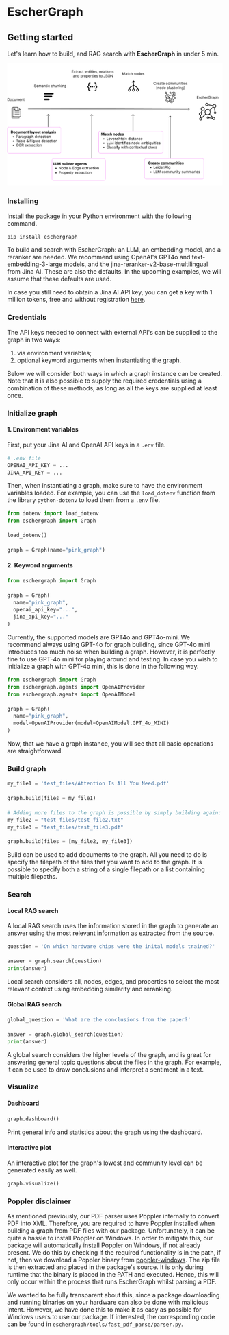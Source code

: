 # EscherGraph
## Getting started

Let's learn how to build, and RAG search with **EscherGraph** in under 5 min.

![EscherGraph](docs/docs/explained-eschergraph/img/Eschergraph.png)

### Installing
Install the package in your Python environment with the following command.

```bash
pip install eschergraph
```

To build and search with EscherGraph: an LLM, an embedding model, and a reranker are needed. We recommend using OpenAI's GPT4o and text-embedding-3-large models, and the jina-reranker-v2-base-multilingual from Jina AI. These are also the defaults.
In the upcoming examples, we will assume that these defaults are used.

In case you still need to obtain a Jina AI API key, you can get a key with 1 million tokens, free and without registration [here](https://jina.ai/).

### Credentials
The API keys needed to connect with external API's can be supplied to the graph in two ways:
1. via environment variables;
2. optional keyword arguments when instantiating the graph.

Below we will consider both ways in which a graph instance can be created. Note that it is also possible to supply the required credentials using a combination of these methods, as long as all the keys are supplied at least once.

### Initialize graph
#### 1. Environment variables
First, put your Jina AI and OpenAI API keys in a `.env` file.

```python
# .env file
OPENAI_API_KEY = ... 
JINA_API_KEY = ...
```

Then, when instantiating a graph, make sure to have the environment variables loaded.
For example, you can use the `load_dotenv` function from the library `python-dotenv` to load them
from a `.env` file.
```python
from dotenv import load_dotenv
from eschergraph import Graph

load_dotenv()

graph = Graph(name="pink_graph")
```

#### 2. Keyword arguments
```python
from eschergraph import Graph

graph = Graph(
  name="pink_graph",
  openai_api_key="...",
  jina_api_key="..."
)
```

Currently, the supported models are GPT4o and GPT4o-mini. We recommend always using GPT-4o for graph building, since GPT-4o mini introduces too much noise when building a graph. However, it is perfectly fine to use GPT-4o mini for playing around and testing. In case you wish to initialize a graph with GPT-4o mini, this is done in the following way.

```python
from eschergraph import Graph
from eschergraph.agents import OpenAIProvider
from eschergraph.agents import OpenAIModel

graph = Graph(
  name="pink_graph",
  model=OpenAIProvider(model=OpenAIModel.GPT_4o_MINI)
)
```

Now, that we have a graph instance, you will see that all basic operations are straightforward.

### Build graph
```python
my_file1 = 'test_files/Attention Is All You Need.pdf'

graph.build(files = my_file1)

# Adding more files to the graph is possible by simply building again:
my_file2 = "test_files/test_file2.txt"
my_file3 = "test_files/test_file3.pdf"

graph.build(files = [my_file2, my_file3])
```
Build can be used to add documents to the graph. All you need to do is specify the filepath of the files that you want to add to the graph. It is possible to specify both a string of a single filepath or a list containing multiple filepaths.

### Search
#### Local RAG search
A local RAG search uses the information stored in the graph to generate an answer using the most relevant information as extracted from the source.
```python
question = 'On which hardware chips were the inital models trained?'

answer = graph.search(question)
print(answer)
```
Local search considers all, nodes, edges, and properties to select the most relevant context using embedding similarity and reranking. 

#### Global RAG search
```python
global_question = 'What are the conclusions from the paper?'

answer = graph.global_search(question)
print(answer)
```
A global search considers the higher levels of the graph, and is great for answering general topic questions about the files in the graph.
For example, it can be used to draw conclusions and interpret a sentiment in a text.

### Visualize
#### Dashboard
```python
graph.dashboard()
```
Print general info and statistics about the graph using the dashboard.

#### Interactive plot
An interactive plot for the graph's lowest and community level can be generated easily as well.
```python
graph.visualize()
```

### Poppler disclaimer
As mentioned previously, our PDF parser uses Poppler internally to convert PDF into XML. Therefore, you are required to have Poppler installed when building a graph from PDF files with our package. Unfortunately, it can be quite a hassle to install Poppler on Windows. In order to mitigate this, our package will automatically install Poppler on Windows, if not already present. We do this by checking if the required functionality is in the path, if not, then we download a Poppler binary from [poppler-windows](https://github.com/oschwartz10612/poppler-windows). The zip file is then extracted and placed in the package's source. It is only during runtime that the binary is placed in the PATH and executed. Hence, this will only occur within the process that runs EscherGraph whilst parsing a PDF.

We wanted to be fully transparent about this, since a package downloading and running binaries on your hardware can also be done with malicious intent. However, we have done this to make it as easy as possible for Windows users to use our package. If interested, the corresponding code can be found in `eschergraph/tools/fast_pdf_parse/parser.py`.